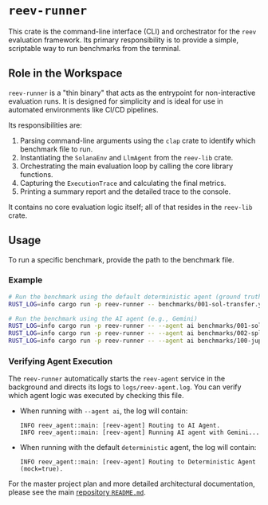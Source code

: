 # `reev-runner`

This crate is the command-line interface (CLI) and orchestrator for the `reev` evaluation framework. Its primary responsibility is to provide a simple, scriptable way to run benchmarks from the terminal.

## Role in the Workspace

`reev-runner` is a "thin binary" that acts as the entrypoint for non-interactive evaluation runs. It is designed for simplicity and is ideal for use in automated environments like CI/CD pipelines.

Its responsibilities are:
1.  Parsing command-line arguments using the `clap` crate to identify which benchmark file to run.
2.  Instantiating the `SolanaEnv` and `LlmAgent` from the `reev-lib` crate.
3.  Orchestrating the main evaluation loop by calling the core library functions.
4.  Capturing the `ExecutionTrace` and calculating the final metrics.
5.  Printing a summary report and the detailed trace to the console.

It contains no core evaluation logic itself; all of that resides in the `reev-lib` crate.

## Usage

To run a specific benchmark, provide the path to the benchmark file.

### Example

```bash
# Run the benchmark using the default deterministic agent (ground truth)
RUST_LOG=info cargo run -p reev-runner -- benchmarks/001-sol-transfer.yml

# Run the benchmark using the AI agent (e.g., Gemini)
RUST_LOG=info cargo run -p reev-runner -- --agent ai benchmarks/001-sol-transfer.yml
RUST_LOG=info cargo run -p reev-runner -- --agent ai benchmarks/002-spl-transfer.yml
RUST_LOG=info cargo run -p reev-runner -- --agent ai benchmarks/100-jup-swap-sol-usdc.yml
```

### Verifying Agent Execution

The `reev-runner` automatically starts the `reev-agent` service in the background and directs its logs to `logs/reev-agent.log`. You can verify which agent logic was executed by checking this file.

-   When running with `--agent ai`, the log will contain:
    ```
    INFO reev_agent::main: [reev-agent] Routing to AI Agent.
    INFO reev_agent::main: [reev-agent] Running AI agent with Gemini...
    ```

-   When running with the default `deterministic` agent, the log will contain:
    ```
    INFO reev_agent::main: [reev-agent] Routing to Deterministic Agent (mock=true).
    ```

For the master project plan and more detailed architectural documentation, please see the main [repository `README.md`](../../README.md).

